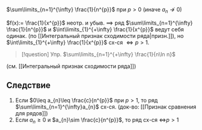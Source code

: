$\sum\limits_{n=1}^{\infty} \frac{1}{n^{p}}$ при $p> 0$ (иначе $a_{n}\not \to 0$)

$f(x):= \frac{1}{x^{p}}$ неотр. и убыв. $\implies$ ряд $\sum\limits_{n=1}^{\infty} \frac{1}{n^{p}}$ и $\int\limits_{1}^{+\infty} \frac{1}{x^{p}}$ ведут себя одинак. (по [[Интегральный признак сходимости ряда|призн.]]), но $\int\limits_{1}^{+\infty} \frac{1}{x^{p}}$ сх-ся $\iff p>1$.

>[!question] Упр.
>$\sum\limits_{n=1}^{+\infty} \frac{1}{n\ln n}$

(см. [[Интегральный признак сходимости ряда]])
## Следствие
1. Если $0\leq a_{n}\leq \frac{c}{n^{p}}$ при $p>1$, то ряд $\sum\limits_{n=1}^{\infty}a_{n}$ сх-ся. (док-во: [[Признак сравнения для рядов]])
2. Если $a_{n}\geq 0$ и $a_{n}\sim \frac{c}{n^{p}}$, то ряд сх-ся $\iff$$p>1$